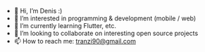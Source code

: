 - 👋 Hi, I’m Denis :)
- 👀 I’m interested in programming & development (mobile / web)
- 🌱 I’m currently learning Flutter, etc.
- 💞️ I’m looking to collaborate on interesting open source projects
- 📫 How to reach me: tranzi90@gmail.com

<!---
tranzi90/tranzi90 is a ✨ special ✨ repository because its `README.md` (this file) appears on your GitHub profile.
You can click the Preview link to take a look at your changes.
--->

